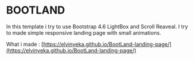 # BOOTLAND

In this template i try to use Bootstrap 4.6 LightBox and Scroll Reaveal. I try to made simple responsive landing page with small animations.

What i made : [https://elvinyeka.github.io/BootLand-landing-page/](https://elvinyeka.github.io/BootLand-landing-page/)
